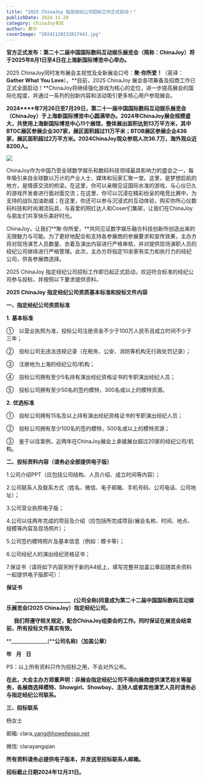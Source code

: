 ```yaml
---
title: "2025 ChinaJoy 指定经纪公司招标工作正式启动！"
publishDate: 2024-11-20
category: ChinaJoy专区
author: 莱尔
coverImage: "20241120232817442.jpg"
---
```


**官方正式发布：第二十二届中国国际数码互动娱乐展览会（简称：ChinaJoy）将于2025年8月1日至4日在上海新国际博览中心举办。**

2025 ChinaJoy同时发布展会主视觉及全新展会口号：**聚·你所爱！**（英译：**Gather What You Love**）。**目前，2025 ChinaJoy 展会各项筹备及招商工作已正式全面启动！**ChinaJoy将继续强化游戏为核心的定位，进一步提高展会的国际化程度，并通过一系列的创新内容和活动吸引更多核心用户参观展会。

**2024****年7月26日至7月29日，第二十一届中国国际数码互动娱乐展览会（ChinaJoy）于上海新国际博览中心圆满举办。2024年ChinaJoy展会规模盛大，共使用上海新国际博览中心11个展馆，整体展出面积达到13万平方米，其中BTOC展区参展企业307家，展区面积超过11万平米；BTOB展区参展企业436家，展区面积超过2万平方米。2024ChinaJoy观众参观人次36.7万，海外观众近8200人。**

![](https://ec-net-1251389766.cos.ap-shanghai.myqcloud.com/wp-content/uploads/2024/11/20241120232724908.png)

ChinaJoy作为中国乃至全球数字娱乐和数码科技领域最具影响力的盛会之一，每年吸引来自全球数以万计的产业人士、媒体和玩家汇聚一堂。这里，是梦想启航的地方，是情感交流的桥梁。在这里，你可以亲眼见证国际水准的游戏，与心仪已久的游戏开发者进行面对面交流；在这里，你可以沉浸在精彩纷呈的电竞比赛中，为支持的战队加油助威；在这里，你还可以参与沉浸式的互动体验，购买你所心仪数码科技和时尚潮流玩具，与喜爱的网红达人和Coser们集邮，让我们在ChinaJoy与朋友们共享快乐美好时光。

ChinaJoy，让我们**聚·你所爱，**共同见证数字娱乐融合科技创新所创造出来的无限魅力与可能。为了更好地配合和支持各参展商的参展要求和宣传效果，主办方将对现场演艺人员数量、衣着及演出内容进行严格审核，并对提供现场演职人员的经纪公司继续进行严格管理。此次，主办方将指定10余家有实力和执行力的经纪公司，供各参展商选择。

2025 ChinaJoy 指定经纪公司招标工作即日起正式启动，欢迎符合标准的经纪公司参与投标，并按照以下要求提供资料。

**2025 ChinaJoy** **指定经纪公司资质基本标准和投标文件内容**

**一、指定经纪公司资质标准**

**1.** **基本标准**

①　以营业执照为准，投标公司注册资金不少于100万人民币且成立时间不少于三年；

②　投标公司无违法违规记录（在税务、公安、消防等机构无行政处罚记录）；

③　注册地为上海的经纪公司/机构；

④　投标公司拥有至少5名持有演出经纪资格证书的专职演出经纪人员；

⑤　投标公司拥有至少50名的签约模特，300名或以上的模特资源。

**2.** **优选标准**

①　投标公司拥有15名及以上持有演出经纪资格证书的专职演出经纪人员；

②　投标公司拥有至少100名的签约模特，500名或以上的模特资源；

③　鉴于以往案例，近两年在ChinaJoy展会上承接展台超过20家的经纪公司/机构。

**二、投标资料内容（请务必全部提供电子版）**

1.公司介绍PPT（应包括公司结构、人员介绍、成立时间等内容）；

2.公司联系人及联系方式（姓名、微信、电子邮箱、手机号码、公司电话、公司地址）；

3.公司营业执照电子版；

4.公司以往两年完成的项目及介绍（应包括所完成项目/展会名称、时间、地点、规模等内容及现场照片）；

5.公司签约模特照片及基本信息（例如：模卡等）；

6.公司经纪人的演出经纪资格证书；

7.保证书（请将如下内容另附于新的A4纸上，填写完整并加盖公章后随其余资料一起提供电子版即可）：

**保证书**

      **\_\_\_\_\_\_\_\_\_\_\_\_\_\_\_\_\_\_\_\_\_\_**  **(****公司全称)同意成为第二十二届中国国际数码互动娱乐展览会(2025** **ChinaJoy****）指定经纪公司。**

     **我们将遵守相关规定，配合ChinaJoy组委会的工作。同时保证在展览会结束前，所有投标文件真实有效。**

**\_\_\_\_\_\_\_\_\_\_\_\_\_\_\_(****公司名称)（加盖公章）**

**年**   **月**   **日**

PS：以上所有资料只作为招标之用，不会对外公布。

**在此，大会主办方郑重声明：非展会指定经纪公司不得向展商提供演艺相关等服务，各展商选择模特、Showgirl、Showboy、主持人或者其他演艺人员时请务必与指定经纪公司联系。**

**三、招标联系**

杨女士

邮箱: clara\_yang@howellexpo.net 

微信: clarayangqian

**所有资料请务必提供电子版本，并发送至招标联系人邮箱。**

**招标截止日期2024年12月31日。**

